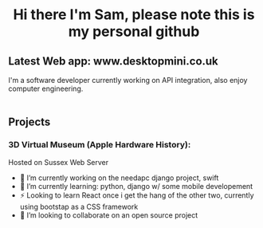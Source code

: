 <h1 align="center">
Hi there I'm Sam, please note this is my personal github
</h1>

<h2> Latest Web app: www.desktopmini.co.uk</h2>

<p>
I'm a software developer currently working on API integration, also enjoy computer engineering.<br>
<br>
<h2> Projects </h2>
<h3> 3D Virtual Museum (Apple Hardware History): </h3>
<a href"http://users.sussex.ac.uk/~sgs22/3dapp/assignment/index.php"> Hosted on Sussex Web Server</a>
</p>

- 🔭 I’m currently working on the needapc django project, swift
- 🌱 I’m currently learning: python, django w/ some mobile developement
- ⚡ Looking to learn React once i get the hang of the other two, currently using bootstap as a CSS framework
- 👯 I’m looking to collaborate on an open source project
<!--
**sgs22/sgs22** is a ✨ _special_ ✨ repository because its `README.md` (this file) appears on your GitHub profile.

Here are some ideas to get you started:

- 🔭 I’m currently working on ...
- 🌱 I’m currently learning ...
- 👯 I’m looking to collaborate on ...
- 🤔 I’m looking for help with ...
- 💬 Ask me about ...
- 📫 How to reach me: ...
- 😄 Pronouns: ...
- ⚡ Fun fact: ...
-->
